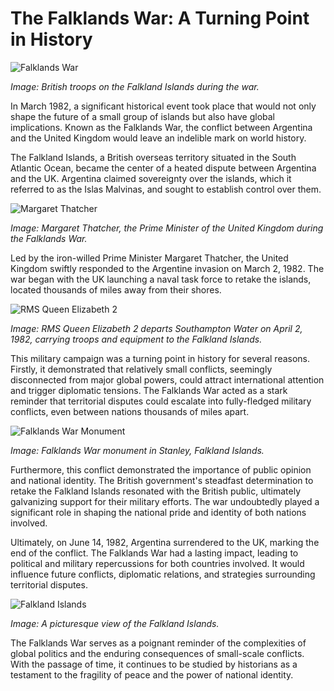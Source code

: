 # The Falklands War: A Turning Point in History

![Falklands War](/img/1696871486000.png)

*Image: British troops on the Falkland Islands during the war.*

In March 1982, a significant historical event took place that would not only shape the future of a small group of islands but also have global implications. Known as the Falklands War, the conflict between Argentina and the United Kingdom would leave an indelible mark on world history.

The Falkland Islands, a British overseas territory situated in the South Atlantic Ocean, became the center of a heated dispute between Argentina and the UK. Argentina claimed sovereignty over the islands, which it referred to as the Islas Malvinas, and sought to establish control over them.

![Margaret Thatcher](/img/1696871493123.png)

*Image: Margaret Thatcher, the Prime Minister of the United Kingdom during the Falklands War.*

Led by the iron-willed Prime Minister Margaret Thatcher, the United Kingdom swiftly responded to the Argentine invasion on March 2, 1982. The war began with the UK launching a naval task force to retake the islands, located thousands of miles away from their shores.

![RMS Queen Elizabeth 2](/img/1696871504452.png)

*Image: RMS Queen Elizabeth 2 departs Southampton Water on April 2, 1982, carrying troops and equipment to the Falkland Islands.*

This military campaign was a turning point in history for several reasons. Firstly, it demonstrated that relatively small conflicts, seemingly disconnected from major global powers, could attract international attention and trigger diplomatic tensions. The Falklands War acted as a stark reminder that territorial disputes could escalate into fully-fledged military conflicts, even between nations thousands of miles apart.

![Falklands War Monument](/img/1696871511767.png)

*Image: Falklands War monument in Stanley, Falkland Islands.*

Furthermore, this conflict demonstrated the importance of public opinion and national identity. The British government's steadfast determination to retake the Falkland Islands resonated with the British public, ultimately galvanizing support for their military efforts. The war undoubtedly played a significant role in shaping the national pride and identity of both nations involved.

Ultimately, on June 14, 1982, Argentina surrendered to the UK, marking the end of the conflict. The Falklands War had a lasting impact, leading to political and military repercussions for both countries involved. It would influence future conflicts, diplomatic relations, and strategies surrounding territorial disputes.

![Falkland Islands](/img/1696871519036.png)

*Image: A picturesque view of the Falkland Islands.*

The Falklands War serves as a poignant reminder of the complexities of global politics and the enduring consequences of small-scale conflicts. With the passage of time, it continues to be studied by historians as a testament to the fragility of peace and the power of national identity.